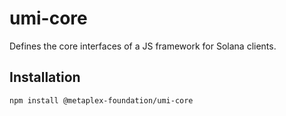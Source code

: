 # umi-core

Defines the core interfaces of a JS framework for Solana clients.

## Installation

```sh
npm install @metaplex-foundation/umi-core
```

